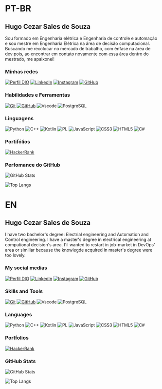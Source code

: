 # PT-BR
## Hugo Cezar Sales de Souza
Sou formado em Engenharia elétrica e Engenharia de controle e automação e sou mestre em Engenharia Elétrica na área de decisão computacional. Buscando me recolocar no mercado de trabalho, com ênfase na área de dev pois, ao encontrar em contato novamente com essa área dentro do mestrado, me apaixonei!

### Minhas redes
[![Perfil DIO](https://img.shields.io/badge/-Meu%20Perfil%20na%20DIO-30A3DC?style=for-the-badge)](https://www.dio.me/users/hugocssouza)
[![LinkedIn](https://img.shields.io/badge/-LinkedIn-000?style=for-the-badge&logo=linkedin&logoColor=30A3DC)](https://www.linkedin.com/in/hugo-cezar-sales-de-souza-55b029b4/)
[![Instagram](https://img.shields.io/badge/Instagram-000?style=for-the-badge&logo=instagram)](https://www.instagram.com/hugocsouza/)
[![GitHub](https://img.shields.io/badge/GitHub-000?style=for-the-badge&logo=github&logoColor=white)](https://github.com/HugoCSouza)


### Habilidades e Ferramentas
[![Git](https://img.shields.io/badge/Git-000?style=for-the-badge&logo=git&logoColor=E94D5F)](https://git-scm.com/doc) 
[![GitHub](https://img.shields.io/badge/GitHub-000?style=for-the-badge&logo=github&logoColor=30A3DC)](https://docs.github.com/)
![Vscode](https://img.shields.io/badge/Vscode-007ACC?style=for-the-badge&logo=visual-studio-code&logoColor=white)
![PostgreSQL](https://img.shields.io/badge/PostgreSQL-000?style=for-the-badge&logo=postgresql)

### Linguagens
![Python](https://img.shields.io/badge/Python-14354C?style=for-the-badge&logo=python&logoColor=white)
![C++](https://img.shields.io/badge/C%2B%2B-00599C?style=for-the-badge&logo=c%2B%2B&logoColor=white)
![Kotlin](https://img.shields.io/badge/Kotlin-0095D5?&style=for-the-badge&logo=kotlin&logoColor=white)
![PL](https://img.shields.io/badge/PL%2FSQL-FFFFFF?style=for-the-badge&logo=oracle&logoColor=FF0000&labelColor=FFFFFF&color=FF0000)
![JavaScript](https://img.shields.io/badge/javascript-%23323330.svg?style=for-the-badge&logo=javascript&logoColor=%23F7DF1E)
![CSS3](https://img.shields.io/badge/css3-%231572B6.svg?style=for-the-badge&logo=css3&logoColor=white)
![HTML5](https://img.shields.io/badge/html5-%23E34F26.svg?style=for-the-badge&logo=html5&logoColor=white)
![C#](https://img.shields.io/badge/c%23-%23239120.svg?style=for-the-badge&logo=csharp&logoColor=white)

### Portifólios
[![HackerRank](https://img.shields.io/badge/-Hackerrank-2EC866?style=for-the-badge&logo=HackerRank&logoColor=white)](https://www.hackerrank.com/profile/hugocssouza)

### Perfomance do GitHub
![GitHub Stats](https://github-readme-stats.vercel.app/api?username=HugoCSouza&theme=transparent&bg_color=204&border_color=005500&show_icons=true&icon_color=020005&title_color=E94D5F&text_color=FFF)

![Top Langs](https://github-readme-stats-git-masterrstaa-rickstaa.vercel.app/api/top-langs/?username=HugoCSouza&layout=compact&bg_color=204&border_color=005500&title_color=E94D5F&text_color=FFF)

# EN
## Hugo Cezar Sales de Souza
I have two bachelor's degree: Electrial engineering and Automation and Control engineering. I have a master's degree in electrical engineering at computional decision's area. I'll wanted to restart in job-market in DevOps' area or similiar because the knowlegde acquired in master's degree were too lovely.

### My social medias
[![Perfil DIO](https://img.shields.io/badge/-Meu%20Perfil%20na%20DIO-30A3DC?style=for-the-badge)](https://www.dio.me/users/hugocssouza)
[![LinkedIn](https://img.shields.io/badge/-LinkedIn-000?style=for-the-badge&logo=linkedin&logoColor=30A3DC)](https://www.linkedin.com/in/hugo-cezar-sales-de-souza-55b029b4/)
[![Instagram](https://img.shields.io/badge/Instagram-000?style=for-the-badge&logo=instagram)](https://www.instagram.com/hugocsouza/)
[![GitHub](https://img.shields.io/badge/GitHub-000?style=for-the-badge&logo=github&logoColor=white)](https://github.com/HugoCSouza)


### Skills and Tools
[![Git](https://img.shields.io/badge/Git-000?style=for-the-badge&logo=git&logoColor=E94D5F)](https://git-scm.com/doc) 
[![GitHub](https://img.shields.io/badge/GitHub-000?style=for-the-badge&logo=github&logoColor=30A3DC)](https://docs.github.com/)
![Vscode](https://img.shields.io/badge/Vscode-007ACC?style=for-the-badge&logo=visual-studio-code&logoColor=white)
![PostgreSQL](https://img.shields.io/badge/PostgreSQL-000?style=for-the-badge&logo=postgresql)

### Languages
![Python](https://img.shields.io/badge/Python-14354C?style=for-the-badge&logo=python&logoColor=white)
![C++](https://img.shields.io/badge/C%2B%2B-00599C?style=for-the-badge&logo=c%2B%2B&logoColor=white)
![Kotlin](https://img.shields.io/badge/Kotlin-0095D5?&style=for-the-badge&logo=kotlin&logoColor=white)
![PL](https://img.shields.io/badge/PL%2FSQL-FFFFFF?style=for-the-badge&logo=oracle&logoColor=FF0000&labelColor=FFFFFF&color=FF0000)
![JavaScript](https://img.shields.io/badge/javascript-%23323330.svg?style=for-the-badge&logo=javascript&logoColor=%23F7DF1E)
![CSS3](https://img.shields.io/badge/css3-%231572B6.svg?style=for-the-badge&logo=css3&logoColor=white)
![HTML5](https://img.shields.io/badge/html5-%23E34F26.svg?style=for-the-badge&logo=html5&logoColor=white)
![C#](https://img.shields.io/badge/c%23-%23239120.svg?style=for-the-badge&logo=csharp&logoColor=white)

### Portfolios
[![HackerRank](https://img.shields.io/badge/-Hackerrank-2EC866?style=for-the-badge&logo=HackerRank&logoColor=white)](https://www.hackerrank.com/profile/hugocssouza)

### GitHub Stats
![GitHub Stats](https://github-readme-stats.vercel.app/api?username=HugoCSouza&theme=transparent&bg_color=204&border_color=005500&show_icons=true&icon_color=020005&title_color=E94D5F&text_color=FFF)

![Top Langs](https://github-readme-stats-git-masterrstaa-rickstaa.vercel.app/api/top-langs/?username=HugoCSouza&layout=compact&bg_color=204&border_color=005500&title_color=E94D5F&text_color=FFF)
